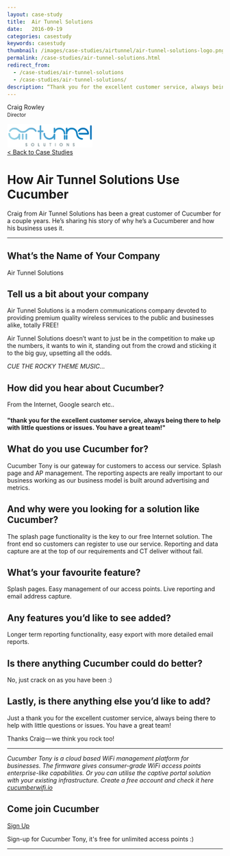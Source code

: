 ```yaml
---
layout: case-study
title:  Air Tunnel Solutions
date:   2016-09-19
categories: casestudy
keywords: casestudy
thumbnail: /images/case-studies/airtunnel/air-tunnel-solutions-logo.png
permalink: /case-studies/air-tunnel-solutions.html
redirect_from:
  - /case-studies/air-tunnel-solutions
  - /case-studies/air-tunnel-solutions/
description: “Thank you for the excellent customer service, always being there to help with little questions or issues. You have a great team!”
---
```


<div class="mdl-grid">
<div class="case-study-side mdl-cell mdl-cell--3-col mdl-cell--8-col-tablet mdl-cell--4-col-phone mdl-typography--text-center mdl-shadow--1dp">
<!-- <img class="cs-portrait text-center" src="" width="120px"> -->
<p>Craig Rowley <br> <small>Director</small></p>
<img src="/images/case-studies/airtunnel/air-tunnel-solutions-logo.png" width="200px">
</div>

<div class="case-study-post mdl-cell mdl-cell--9-col mdl-shadow--1dp">
<a href="/community/showcase/">< Back to Case Studies</a>
<h1>How Air Tunnel Solutions Use Cucumber</h1>
<p>Craig from Air Tunnel Solutions has been a great customer of Cucumber for a couple years. He’s sharing his story of why he’s a Cucumberer and how his business uses it.</p>

<hr>

<h2>What’s the Name of Your Company</h2>

<p>Air Tunnel Solutions</p>

<h2>Tell us a bit about your company</h2>

<p>Air Tunnel Solutions is a modern communications company devoted to providing premium quality wireless services to the public and businesses alike, totally FREE!</p>
<p>Air Tunnel Solutions doesn’t want to just be in the competition to make up the numbers, it wants to win it, standing out from the crowd and sticking it to the big guy, upsetting all the odds.
<p><i>CUE THE ROCKY THEME MUSIC…</i></p>

<h2>How did you hear about Cucumber?</h2>

<p>From the Internet, Google search etc..</p>

<div class="mdl-typography--text-center">
<h4>"thank you for the excellent customer service, always being there to help with little questions or issues. You have a great team!"</h4>
</div>

<h2>What do you use Cucumber for?</h2>

<p>Cucumber Tony is our gateway for customers to access our service. Splash page and AP management. The reporting aspects are really important to our business working as our business model is built around advertising and metrics.</p>

<h2>And why were you looking for a solution like Cucumber?</h2>

<p>The splash page functionality is the key to our free Internet solution. The front end so customers can register to use our service. Reporting and data capture are at the top of our requirements and CT deliver without fail.</p>

<h2>What’s your favourite feature?</h2>

<p>Splash pages. Easy management of our access points. Live reporting and email address capture.</p>

<h2>Any features you’d like to see added?</h2>

<p>Longer term reporting functionality, easy export with more detailed email reports.</p>

<h2>Is there anything Cucumber could do better?</h2>

<p>No, just crack on as you have been :)</p>

<h2>Lastly, is there anything else you’d like to add?</h2>

<p>Just a thank you for the excellent customer service, always being there to help with little questions or issues. You have a great team!</p>

<p>Thanks Craig — we think you rock too!</p>

<hr>

<div class="mdl-typography--text-center">
<p><i>Cucumber Tony is a cloud based WiFi management platform for businesses. The firmware gives consumer-grade WiFi access points enterprise-like capabilities. Or you can utilise the captive portal solution with your existing infrastructure. Create a free account and check it here <a href="https://cucumberwifi.io">cucumberwifi.io</a></i></p>
<div class="text-center">
<h2>Come join Cucumber</h2>
<a href="https://my.ctapp.io/#/create" class="button success dst">Sign Up</a><br>
<p>Sign-up for Cucumber Tony, it's free for unlimited access points :)</p>
</div>
<hr>
</div>
</div>
</div>
